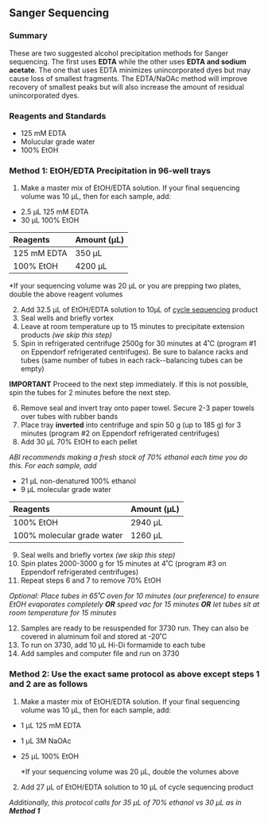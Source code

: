 ## Sanger Sequencing

### Summary
These are two suggested alcohol precipitation methods for Sanger sequencing. The first uses **EDTA** while the other uses **EDTA and sodium acetate**. The one that uses EDTA minimizes unincorporated dyes but may cause loss of smallest fragments. The EDTA/NaOAc method will improve recovery of smallest peaks but will also increase the amount of residual unincorporated dyes.

### Reagents and Standards
- 125 mM EDTA
- Molucular grade water
- 100% EtOH

### Method 1: EtOH/EDTA Precipitation in 96-well trays
1. Make a master mix of EtOH/EDTA solution. If your final sequencing volume was 10 µL, then for each sample, add:
- 2.5 µL 125 mM EDTA
- 30 µL 100% EtOH

|Reagents	|Amount (µL)|
|:--------|:-----|
|125 mM EDTA|350 µL|
|100% EtOH|4200 µL|
  
  *If your sequencing volume was 20 µL or you are prepping two plates, double the above reagent volumes

  
2. Add 32.5 µL of EtOH/EDTA solution to 10µL of [cycle sequencing](Cycle_sequencing.md) product
3. Seal wells and briefly vortex
4. Leave at room temperature up to 15 minutes to precipitate extension products *(we skip this step)*
5. Spin in refrigerated centrifuge 2500g for 30 minutes at 4˚C (program #1 on Eppendorf refrigerated centrifuges). Be sure to balance racks and tubes (same number of tubes in each rack--balancing tubes can be empty)
   
**IMPORTANT** Proceed to the next step immediately. If this is not possible, spin the tubes for 2 minutes before the next step.

6. Remove seal and invert tray onto paper towel. Secure 2-3 paper towels over tubes with rubber bands
7. Place tray **inverted** into centrifuge and spin 50 g (up to 185 g) for 3 minutes (program #2 on Eppendorf refrigerated centrifuges)
8. Add 30 µL 70% EtOH to each pellet
    
*ABI recommends making a fresh stock of 70% ethanol each time you do this. For each sample, add*
- 21 µL non-denatured 100% ethanol
- 9 µL molecular grade water

|Reagents	|Amount (µL)|
|:--------|:-----|
|100% EtOH|2940 µL|
|100% molecular grade water|1260 µL|


9. Seal wells and briefly vortex *(we skip this step)*
10. Spin plates 2000-3000 g for 15 minutes at 4˚C (program #3 on Eppendorf refrigerated centrifuges)
11. Repeat steps 6 and 7 to remove 70% EtOH
  
*Optional: Place tubes in 65˚C oven for 10 minutes (our preference) to ensure EtOH evaporates completely **OR** speed vac for 15 minutes **OR** let tubes sit at room temperature for 15 minutes*

12. Samples are ready to be resuspended for 3730 run. They can also be covered in aluminum foil and stored at -20˚C
13. To run on 3730, add 10 µL Hi-Di formamide to each tube
14. Add samples and computer file and run on 3730

### Method 2: Use the exact same protocol as above except steps 1 and 2 are as follows
1. Make a master mix of EtOH/EDTA solution. If your final sequencing volume was 10 µL, then for each sample, add:
- 1 µL 125 mM EDTA
- 1 µL 3M NaOAc
- 25 µL 100% EtOH
  
  *If your sequencing volume was 20 µL, double the volumes above
2. Add 27 µL of EtOH/EDTA solution to 10 µL of cycle sequencing product
  
*Additionally, this protocol calls for 35 µL of 70% ethanol vs 30 µL as in **Method 1*** 
